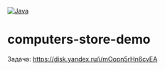 [![Java](https://img.shields.io/badge/Java-E43222??style=for-the-badge&logo=openjdk&logoColor=FFFFFF)](https://java.com/)
# computers-store-demo

Задача: https://disk.yandex.ru/i/mOopn5rHn6cvEA
